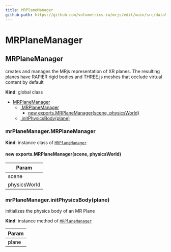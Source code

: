 ```yaml
---
title: MRPlaneManager
github-path: https://github.com/volumetrics-io/mrjs/edit/main/src/dataManagers/MRPlaneManager.js
---
```

# MRPlaneManager

<a name="MRPlaneManager"></a>

## MRPlaneManager
creates and manages the MRjs representation of XR planes.
The resulting planes have RAPIER rigid bodies and THREE.js meshes that occlude virtual content by default

**Kind**: global class  

* [MRPlaneManager](#MRPlaneManager)
    * [.MRPlaneManager](#MRPlaneManager+MRPlaneManager)
        * [new exports.MRPlaneManager(scene, physicsWorld)](#new_MRPlaneManager+MRPlaneManager_new)
    * [.initPhysicsBody(plane)](#MRPlaneManager+initPhysicsBody)

<a name="MRPlaneManager+MRPlaneManager"></a>

### mrPlaneManager.MRPlaneManager
**Kind**: instance class of [<code>MRPlaneManager</code>](#MRPlaneManager)  
<a name="new_MRPlaneManager+MRPlaneManager_new"></a>

#### new exports.MRPlaneManager(scene, physicsWorld)

| Param |
| --- |
| scene | 
| physicsWorld | 

<a name="MRPlaneManager+initPhysicsBody"></a>

### mrPlaneManager.initPhysicsBody(plane)
initializes the physics body of an MR Plane

**Kind**: instance method of [<code>MRPlaneManager</code>](#MRPlaneManager)  

| Param |
| --- |
| plane | 

